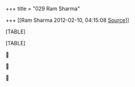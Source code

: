 +++
title = "029 Ram Sharma"

+++
[[Ram Sharma	2012-02-10, 04:15:08 [Source](https://groups.google.com/g/bvparishat/c/bGxE4ZjKQYo)]]



[TABLE]

[TABLE]







